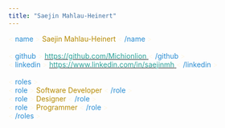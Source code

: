 ```yaml
---
title: "Saejin Mahlau-Heinert"
---
```

<div id="titlepage">
<span style="color: #fdf6e3">&lt;</span>
<span style="color: #268bd2">name</span>
<span style="color: #fdf6e3">&gt;</span>
<span style="color: #b58900">Saejin Mahlau-Heinert</span>
<span style="color: #fdf6e3">&lt;</span>
<span style="color: #268bd2">/name</span>
<span style="color: #fdf6e3">&gt;</span>
<br>
<span>&nbsp;</span>
<br>
<span style="color: #fdf6e3">&lt;</span>
<span style="color: #268bd2">github</span>
<span style="color: #fdf6e3">&gt;</span>
<a href="https://github.com/Michionlion">
<span style="color: #2aa198">https://github.com/Michionlion</span>
</a>
<span style="color: #fdf6e3">&lt;</span>
<span style="color: #268bd2">/github</span>
<span style="color: #fdf6e3">&gt;</span>
<br>
<span style="color: #fdf6e3">&lt;</span>
<span style="color: #268bd2">linkedin</span>
<span style="color: #fdf6e3">&gt;</span>
<a href="https://www.linkedin.com/in/saejinmh/">
<span style="color: #2aa198">https://www.linkedin.com/in/saejinmh</span>
</a>
<span style="color: #fdf6e3">&lt;</span>
<span style="color: #268bd2">/linkedin</span>
<span style="color: #fdf6e3">&gt;</span>
<br>
<span>&nbsp;</span>
<br>
<span style="color: #fdf6e3">&lt;</span>
<span style="color: #268bd2">roles</span>
<span style="color: #fdf6e3">&gt;</span>
<br>
<span class="indent"></span>
<span style="color: #fdf6e3">&lt;</span>
<span style="color: #268bd2">role</span>
<span style="color: #fdf6e3">&gt;</span>
<span style="color: #b58900">Software Developer</span>
<span style="color: #fdf6e3">&lt;</span>
<span style="color: #268bd2">/role</span>
<span style="color: #fdf6e3">&gt;</span>
<br>
<span class="indent"></span>
<span style="color: #fdf6e3">&lt;</span>
<span style="color: #268bd2">role</span>
<span style="color: #fdf6e3">&gt;</span>
<span style="color: #b58900">Designer</span>
<span style="color: #fdf6e3">&lt;</span>
<span style="color: #268bd2">/role</span>
<span style="color: #fdf6e3">&gt;</span>
<br>
<span class="indent"></span>
<span style="color: #fdf6e3">&lt;</span>
<span style="color: #268bd2">role</span>
<span style="color: #fdf6e3">&gt;</span>
<span style="color: #b58900">Programmer</span>
<span style="color: #fdf6e3">&lt;</span>
<span style="color: #268bd2">/role</span>
<span style="color: #fdf6e3">&gt;</span>
<br>
<span style="color: #fdf6e3">&lt;</span>
<span style="color: #268bd2">/roles</span>
<span style="color: #fdf6e3">&gt;</span>
<br>
</div>
